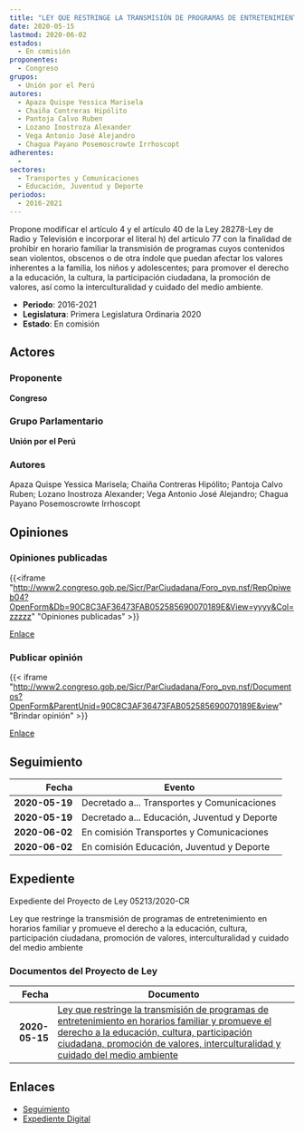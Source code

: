 ```yaml
---
title: "LEY QUE RESTRINGE LA TRANSMISIÓN DE PROGRAMAS DE ENTRETENIMIENTO EN HORARIO FAMILIAR Y PROMUEVE EL DERECHO A LA EDUCACIÓN, CULTURA, PARTICIPACIÓN CIUDADANA, PROMOCIÓN DE VALORES INTERCULTURALIDAD Y CUIDADO DEL MEDIO AMBIENTE"
date: 2020-05-15
lastmod: 2020-06-02
estados: 
  - En comisión
proponentes: 
  - Congreso
grupos: 
  - Unión por el Perú
autores: 
  - Apaza Quispe Yessica Marisela
  - Chaiña Contreras Hipólito
  - Pantoja Calvo Ruben
  - Lozano Inostroza Alexander
  - Vega Antonio José Alejandro
  - Chagua Payano Posemoscrowte Irrhoscopt
adherentes: 
  - 
sectores: 
  - Transportes y Comunicaciones
  - Educación, Juventud y Deporte
periodos: 
  - 2016-2021
---
```


Propone modificar el artículo 4 y el artículo 40 de la Ley 28278-Ley de Radio y Televisión e incorporar el literal h) del artículo 77 con la finalidad de prohibir en horario familiar la transmisión de programas cuyos contenidos sean violentos, obscenos o de otra índole que puedan afectar los valores inherentes a la familia, los niños y adolescentes; para promover el derecho a la educación, la cultura, la participación ciudadana, la promoción de valores, así como la interculturalidad y cuidado del medio ambiente.

- **Periodo**: 2016-2021
- **Legislatura**: Primera Legislatura Ordinaria 2020
- **Estado**: En comisión

## Actores

### Proponente

**Congreso**

### Grupo Parlamentario

**Unión por el Perú**

### Autores

Apaza Quispe Yessica Marisela; Chaiña Contreras Hipólito; Pantoja Calvo Ruben; Lozano Inostroza Alexander; Vega Antonio José Alejandro; Chagua Payano Posemoscrowte Irrhoscopt


## Opiniones

### Opiniones publicadas

{{<iframe "http://www2.congreso.gob.pe/Sicr/ParCiudadana/Foro_pvp.nsf/RepOpiweb04?OpenForm&Db=90C8C3AF36473FAB052585690070189E&View=yyyy&Col=zzzzz" "Opiniones publicadas" >}}

[Enlace](http://www2.congreso.gob.pe/Sicr/ParCiudadana/Foro_pvp.nsf/RepOpiweb04?OpenForm&Db=90C8C3AF36473FAB052585690070189E&View=yyyy&Col=zzzzz)
### Publicar opinión

{{< iframe "http://www2.congreso.gob.pe/Sicr/ParCiudadana/Foro_pvp.nsf/Documentos?OpenForm&ParentUnid=90C8C3AF36473FAB052585690070189E&view" "Brindar opinión" >}}

[Enlace](http://www2.congreso.gob.pe/Sicr/ParCiudadana/Foro_pvp.nsf/Documentos?OpenForm&ParentUnid=90C8C3AF36473FAB052585690070189E&view)

## Seguimiento

| Fecha | Evento |
|------:|--------|
| **2020-05-19** | Decretado a... Transportes y Comunicaciones|
| **2020-05-19** | Decretado a... Educación, Juventud y Deporte|
| **2020-06-02** | En comisión Transportes y Comunicaciones|
| **2020-06-02** | En comisión Educación, Juventud y Deporte|


## Expediente

Expediente del Proyecto de Ley 05213/2020-CR

Ley que restringe la transmisión de programas de entretenimiento en horarios familiar y promueve el derecho a la educación, cultura, participación ciudadana, promoción de valores, interculturalidad y cuidado del medio ambiente


### Documentos del Proyecto de Ley

| Fecha | Documento |
|------:|--------|
| **2020-05-15** | [Ley que restringe la transmisión de programas de entretenimiento en horarios familiar y promueve el derecho a la educación, cultura, participación ciudadana, promoción de valores, interculturalidad y cuidado del medio ambiente](http://www.leyes.congreso.gob.pe/Documentos/2016_2021/Proyectos_de_Ley_y_de_Resoluciones_Legislativas/PL05213-20200515.pdf) |

## Enlaces 

- [Seguimiento](http://www2.congreso.gob.pe/Sicr/TraDocEstProc/CLProLey2016.nsf/f7fff46988ca05b1052578e100829cc7/354fec66374f6da8052585690070fc1b?OpenDocument)
- [Expediente Digital](http://www2.congreso.gob.pe/Sicr/TraDocEstProc/CLProLey2016.nsf/f7fff46988ca05b1052578e100829cc7/354fec66374f6da8052585690070fc1b?OpenDocument&Click=05257FB7005EB655.eb71d0cf91d8294e05256cdf006b5706/$Body/0.1C6C)
